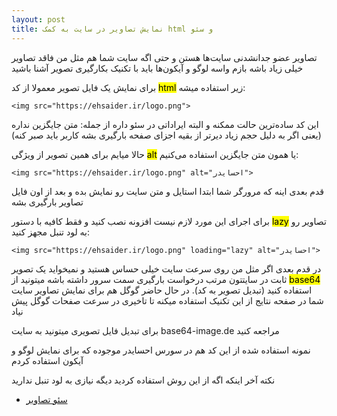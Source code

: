 ```yaml
---
layout: post
title: نمایش تصاویر در سایت به کمک html و سئو
---
```


تصاویر عضو جدانشدنی سایت‌ها هستن و حتی اگه سایت شما هم مثل من فاقد تصاویر خیلی زیاد باشه بازم واسه لوگو و آیکون‌ها باید با تکنیک بکارگیری تصویر آشنا باشید

برای نمایش یک فایل تصویر معمولا از کد <mark>html</mark> زیر استفاده میشه:
```
<img src="https://ehsaider.ir/logo.png">
```

این کد ساده‌ترین حالت ممکنه و البته ایراداتی در سئو داره از جمله: متن جایگزین نداره (یعنی اگر به دلیل حجم زیاد دیرتر از بقیه اجزای صفحه بارگیری بشه کاربر باید صبر کنه)

حالا میایم برای همین تصویر از ویژگی <mark>alt</mark> یا همون متن جایگزین استفاده می‌کنیم:

```
<img src="https://ehsaider.ir/logo.png" alt="احسایدر">
```

قدم بعدی اینه که مرورگر شما ابتدا استایل و متن سایت رو نمایش بده و بعد از اون فایل تصاویر بارگیری بشه

برای اجرای این مورد لازم نیست افزونه نصب کنید و فقط کافیه با دستور <mark>lazy</mark> تصاویر رو به لود تنبل مجهز کنید:

```
<img src="https://ehsaider.ir/logo.png" loading="lazy" alt="احسایدر">
```

در قدم بعدی اگر مثل من روی سرعت سایت خیلی حساس هستید و نمیخواید یک تصویر ثابت در سایتتون مرتب درخواست بارگیری سمت سرور داشته باشه میتونید از <mark>base64</mark> استفاده کنید (تبدیل تصویر به کد). در حال حاضر گوگل هم برای نمایش تصاویر سایت شما در صفحه نتایج از این تکنیک استفاده میکنه تا تاخیری در سرعت صفحات گوگل پیش نیاد

برای تبدیل فایل تصویری میتونید به سایت base64-image.de مراجعه کنید

نمونه استفاده شده از این کد هم در سورس احسایدر موجوده که برای نمایش لوگو و آیکون استفاده کردم

نکته آخر اینکه اگه از این روش استفاده کردید دیگه نیازی به لود تنبل ندارید

- <a href="https://ehsaider.ir/image-seo">سئو تصاویر</a>
